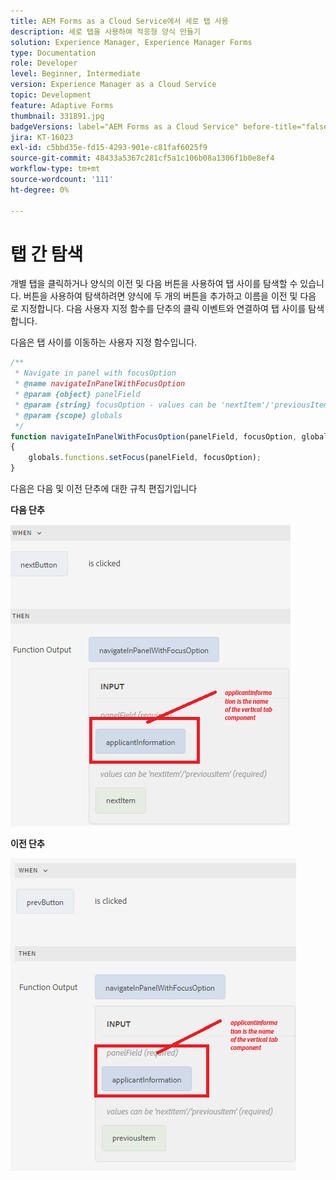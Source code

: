 ```yaml
---
title: AEM Forms as a Cloud Service에서 세로 탭 사용
description: 세로 탭을 사용하여 적응형 양식 만들기
solution: Experience Manager, Experience Manager Forms
type: Documentation
role: Developer
level: Beginner, Intermediate
version: Experience Manager as a Cloud Service
topic: Development
feature: Adaptive Forms
thumbnail: 331891.jpg
badgeVersions: label="AEM Forms as a Cloud Service" before-title="false"
jira: KT-16023
exl-id: c5bbd35e-fd15-4293-901e-c81faf6025f9
source-git-commit: 48433a5367c281cf5a1c106b08a1306f1b0e8ef4
workflow-type: tm+mt
source-wordcount: '111'
ht-degree: 0%

---
```


# 탭 간 탐색

개별 탭을 클릭하거나 양식의 이전 및 다음 버튼을 사용하여 탭 사이를 탐색할 수 있습니다.
버튼을 사용하여 탐색하려면 양식에 두 개의 버튼을 추가하고 이름을 이전 및 다음 로 지정합니다. 다음 사용자 지정 함수를 단추의 클릭 이벤트와 연결하여 탭 사이를 탐색합니다.

다음은 탭 사이를 이동하는 사용자 지정 함수입니다.



```javascript
/**
 * Navigate in panel with focusOption
 * @name navigateInPanelWithFocusOption
 * @param {object} panelField
 * @param {string} focusOption - values can be 'nextItem'/'previousItem'
 * @param {scope} globals
 */
function navigateInPanelWithFocusOption(panelField, focusOption, globals)
{
    globals.functions.setFocus(panelField, focusOption);
}
```

다음은 다음 및 이전 단추에 대한 규칙 편집기입니다

**다음 단추**

![다음 단추](assets/next-button.png)

**이전 단추**

![이전 단추](assets/prev-button.png)
